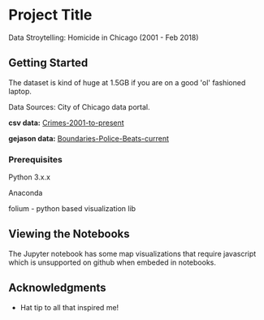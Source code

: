 # Project Title

Data Stroytelling: Homicide in Chicago (2001 - Feb 2018)


## Getting Started

The dataset is kind of huge at 1.5GB if you are on a good 'ol' fashioned laptop.

Data Sources: City of Chicago data portal.

**csv data:** [Crimes-2001-to-present](https://data.cityofchicago.org/Public-Safety/Crimes-2001-to-present-Dashboard/5cd6-ry5g)

**gejason data:** [Boundaries-Police-Beats-current](https://data.cityofchicago.org/Public-Safety/Boundaries-Police-Beats-current-/aerh-rz74)

### Prerequisites

Python 3.x.x

Anaconda 

folium - python based visualization lib

## Viewing the Notebooks

The Jupyter notebook has some map visualizations that require javascript which is unsupported on github when embeded in notebooks.

## Acknowledgments

* Hat tip to all that inspired me!
